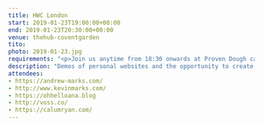 ```yaml
---
title: HWC London
start: 2019-01-23T19:00:00+00:00
end: 2019-01-23T20:30:00+00:00
venue: thehub-coventgarden
tito:
photo: 2019-01-23.jpg
requirements: "<p>Join us anytime from 18:30 onwards at Proven Dough cafe below Hub by Premier Inn hotel in Covent Garden. The main event starts at 19:00. No need to check-in at the venue, just look out for <a href='http://ohhelloana.blog'>Ana</a>, <a href='https://calumryan.com'>Calum</a> or <a href='https://doubleloop.net'>Neil</a>, the organisers, usually sitting towards the back of the cafe with HWC printouts on the table.</p><p>There are a few different ways you can register for Homebrew Website Club London:</p>"
description: "Demos of personal websites and the opportunity to create, update or experiment on your personal website"
attendees:
- https://andrew-marks.com/
- http://www.kevinmarks.com/
- https://ohhelloana.blog
- http://voss.co/
- https://calumryan.com/
---
```

